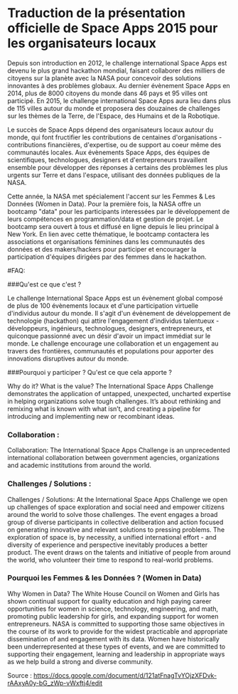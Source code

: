 # Traduction de la présentation officielle de Space Apps 2015 pour les organisateurs locaux

Depuis son introduction en 2012, le challenge international Space Apps est devenu le plus grand hackathon mondial, faisant collaborer des milliers de citoyens sur la planète avec la NASA pour concevoir des solutions innovantes à des problèmes globaux. Au dernier évènement Space Apps en 2014, plus de 8000 citoyens du monde dans 46 pays et 95 villes ont participé. En 2015, le challenge international Space Apps aura lieu dans plus de 115 villes autour du monde et proposera des douzaines de challenges sur les thèmes de la Terre, de l'Espace, des Humains et de la Robotique.

Le succès de Space Apps dépend des organisateurs locaux autour du monde, qui font fructifier les contributions de centaines d'organisations - contributions financières, d'expertise, ou de support au coeur même des communautés locales. Aux évènements Space Apps, des équipes de scientifiques, technologues, designers et d'entrepreneurs travaillent ensemble pour développer des réponses à certains des problèmes les plus urgents sur Terre et dans l'espace, utilisant des données publiques de la NASA.

Cette année, la NASA met spécialement l'accent sur les Femmes & Les Données (Women in Data). Pour la première fois, la NASA offre un bootcamp "data" pour les participants interessées par le développement de leurs compétences en programmation/data et gestion de projet. Le bootcamp sera ouvert à tous et diffusé en ligne depuis le lieu principal à New York. En lien avec cette thématique, le bootcamp contactera les associations et organisations féminines dans les communautés des données et des makers/hackers pour participer et encourager la participation d'équipes dirigées par des femmes dans le hackathon.

#FAQ:

###Qu'est ce que c'est ?

Le challenge International Space Apps est un évènement global composé de plus de 100 évènements locaux et d'une participation virtuelle d'individus autour du monde. Il s'agit d'un évènement de développement de technologie (hackathon) qui attire l'engagement d'individus talentueux - développeurs, ingénieurs, technologues, designers, entrepreneurs, et quiconque passionné avec un désir d'avoir un impact immédiat sur le monde.
Le challenge encourage une collaboration et un engagement au travers des frontières, communautés et populations pour apporter des innovations disruptives autour du monde.

###Pourquoi y participer ? Qu'est ce que cela apporte ?

Why do it? What is the value?
The International Space Apps Challenge demonstrates the application of untapped, unexpected, uncharted expertise in helping organizations solve tough challenges.
It’s about rethinking and remixing what is known with what isn’t, and creating a pipeline for introducing and implementing new or recombinant ideas.

### Collaboration :

Collaboration:
The International Space Apps Challenge is an unprecedented international collaboration between government agencies, organizations and academic institutions from around the world.  


### Challenges / Solutions :

Challenges / Solutions:
At the International Space Apps Challenge we open up challenges of space exploration and social need and empower citizens around the world to solve those challenges.
The event engages a broad group of diverse participants in collective deliberation and action focused on generating innovative and relevant solutions to pressing problems.
The exploration of space is, by necessity, a unified international effort - and diversity of experience and perspective inevitably produces a better product.
The event draws on the talents and initiative of people from around the world, who volunteer their time to respond to real-world problems.

### Pourquoi les Femmes & les Données ? (Women in Data)

Why Women in Data?
The White House Council on Women and Girls has shown continual support for quality education and high paying career opportunities for women in science, technology, engineering, and math, promoting public leadership for girls, and expanding support for women entrepreneurs. NASA is committed to supporting those same objectives in the course of its work to provide for the widest practicable and appropriate dissemination of and engagement with its data.
Women have historically been underrepresented at these types of events, and we are committed to supporting their engagement, learning and leadership in appropriate ways as we help build a strong and diverse community.


Source : https://docs.google.com/document/d/121atFnagTvYOjzXFDvk-rAAxyA0y-bG_zWp-vWxftj4/edit
